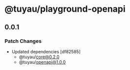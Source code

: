 # @tuyau/playground-openapi

## 0.0.1

### Patch Changes

- Updated dependencies [df82585]
  - @tuyau/core@0.2.0
  - @tuyau/openapi@1.0.0
